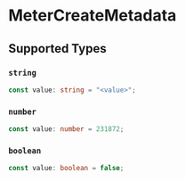 # MeterCreateMetadata


## Supported Types

### `string`

```typescript
const value: string = "<value>";
```

### `number`

```typescript
const value: number = 231872;
```

### `boolean`

```typescript
const value: boolean = false;
```

